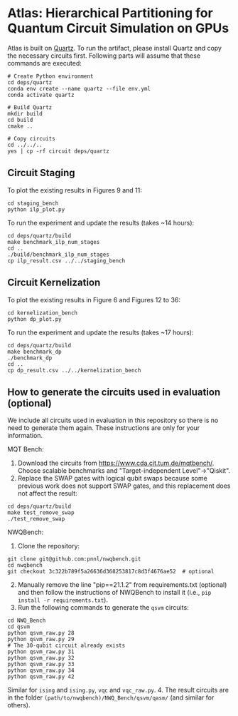 # Atlas: Hierarchical Partitioning for Quantum Circuit Simulation on GPUs

Atlas is built on [Quartz](https://github.com/quantum-compiler/quartz).
To run the artifact, please install Quartz and copy the necessary circuits first.
Following parts will assume that these commands are executed:
```shell
# Create Python environment
cd deps/quartz
conda env create --name quartz --file env.yml
conda activate quartz

# Build Quartz
mkdir build
cd build
cmake ..

# Copy circuits
cd ../../..
yes | cp -rf circuit deps/quartz
```

## Circuit Staging

To plot the existing results in Figures 9 and 11:
```shell
cd staging_bench
python ilp_plot.py
```

To run the experiment and update the results (takes ~14 hours):
```shell
cd deps/quartz/build
make benchmark_ilp_num_stages
cd ..
./build/benchmark_ilp_num_stages
cp ilp_result.csv ../../staging_bench
```

## Circuit Kernelization

To plot the existing results in Figure 6 and Figures 12 to 36:
```shell
cd kernelization_bench
python dp_plot.py
```

To run the experiment and update the results (takes ~17 hours):
```shell
cd deps/quartz/build
make benchmark_dp
./benchmark_dp
cd ..
cp dp_result.csv ../../kernelization_bench
```

## How to generate the circuits used in evaluation (optional)

We include all circuits used in evaluation in this repository so there is no need to generate them again.
These instructions are only for your information.

MQT Bench:
1. Download the circuits from https://www.cda.cit.tum.de/mqtbench/. Choose scalable benchmarks and "Target-independent Level"->"Qiskit".
2. Replace the SWAP gates with logical qubit swaps because some previous work does not support SWAP gates, and this replacement does not affect the result:
```shell
cd deps/quartz/build
make test_remove_swap
./test_remove_swap
```

NWQBench:
1. Clone the repository:
```shell
git clone git@github.com:pnnl/nwqbench.git
cd nwqbench
git checkout 3c322b789f5a26636d368253817c8d3f4676ae52  # optional
```
2. Manually remove the line "pip==21.1.2" from requirements.txt (optional) and then follow the instructions of NWQBench to install it (i.e., `pip install -r requirements.txt`).
3. Run the following commands to generate the `qsvm` circuits:
```shell
cd NWQ_Bench
cd qsvm
python qsvm_raw.py 28
python qsvm_raw.py 29
# The 30-qubit circuit already exists
python qsvm_raw.py 31
python qsvm_raw.py 32
python qsvm_raw.py 33
python qsvm_raw.py 34
python qsvm_raw.py 42
```
Similar for `ising` and `ising.py`, `vqc` and `vqc_raw.py`.
4. The result circuits are in the folder `(path/to/nwqbench)/NWQ_Bench/qsvm/qasm/` (and similar for others).
